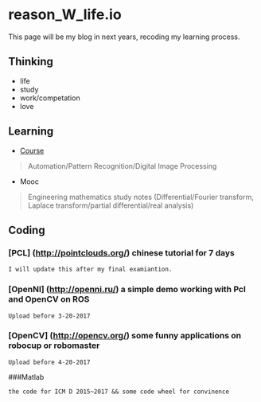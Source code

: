 # reason_W_life.io
This page will be my blog in next years, recoding my learning process.
## Thinking
- life
- study
- work/competation
- love

## Learning
- [Course](https://github.com/reasonW/reason_W_life.io/tree/master/Course)
> Automation/Pattern Recognition/Digital Image Processing

- Mooc
> Engineering mathematics study notes (Differential/Fourier transform, Laplace transform/partial differential/real analysis)

## Coding

### [PCL] (http://pointclouds.org/) chinese tutorial for 7 days

```
I will update this after my final examiantion.
```

### [OpenNI] (http://openni.ru/) a simple demo working with Pcl and OpenCV on ROS
```
Upload before 3-20-2017
```

### [OpenCV] (http://opencv.org/) some funny applications on robocup or robomaster
```
Upload before 4-20-2017
```

###Matlab
```
the code for ICM D 2015~2017 && some code wheel for convinence
```
